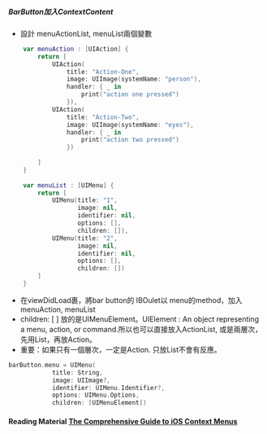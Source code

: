##### BarButton加入ContextContent

- 設計 menuActionList, menuList兩個變數

```Swift
    var menuAction : [UIAction] {
        return [
            UIAction(
                title: "Action-One",
                image: UIImage(systemName: "person"),
                handler: { _ in
                    print("action one pressed")
                }),
            UIAction(
                title: "Action-Two",
                image: UIImage(systemName: "eyes"),
                handler: { _ in
                    print("action two pressed")
                })
        
        ]
    }
    
    var menuList : [UIMenu] {
        return [
            UIMenu(title: "1",
                   image: nil,
                   identifier: nil,
                   options: [],
                   children: []),
            UIMenu(title: "2",
                   image: nil,
                   identifier: nil,
                   options: [],
                   children: [])
        ]
    }

```
- 在viewDidLoad裹，將bar button的 IBOulet以 menu的method，加入 menuAction, menuList
- children: [ ] 放的是UIMenuElement。UIElement : An object representing a menu, action, or command.所以也可以直接放入ActionList, 或是兩層次，先用List，再放Action。
- 重要：如果只有一個層次，一定是Action. 只放List不會有反應。

```Swift
barButton.menu = UIMenu(
            title: String,
            image: UIImage?,
            identifier: UIMenu.Identifier?,
            options: UIMenu.Options,
            children: [UIMenuElement])
```

#### Reading Material [The Comprehensive Guide to iOS Context Menus](https://kylebashour.com/posts/context-menu-guide)
